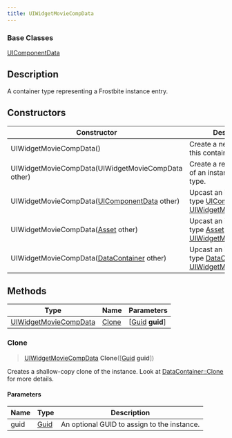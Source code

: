 ```yaml
---
title: UIWidgetMovieCompData
---
```

### Base Classes

[UIComponentData](UIComponentData)

## Description

A container type representing a Frostbite instance entry.

## Constructors

| Constructor                                                                      | Description                                                                                                                       |
| -------------------------------------------------------------------------------- | --------------------------------------------------------------------------------------------------------------------------------- |
| UIWidgetMovieCompData()                                                          | Create a new instance of this container type.                                                                                     |
| UIWidgetMovieCompData(UIWidgetMovieCompData other)                               | Create a reference copy of an instance of the same type.                                                                          |
| UIWidgetMovieCompData([UIComponentData](UIComponentData) other)                  | Upcast an instance of type [UIComponentData](UIComponentData) to [UIWidgetMovieCompData](UIWidgetMovieCompData).                  |
| UIWidgetMovieCompData([Asset](Asset) other)                                      | Upcast an instance of type [Asset](Asset) to [UIWidgetMovieCompData](UIWidgetMovieCompData).                                      |
| UIWidgetMovieCompData([DataContainer](/vext/ref/shared/class/datacontainer) other) | Upcast an instance of type [DataContainer](/vext/ref/shared/class/datacontainer) to [UIWidgetMovieCompData](UIWidgetMovieCompData). |

## Methods

| Type                                           | Name            | Parameters                                     |
| ---------------------------------------------- | --------------- | ---------------------------------------------- |
| [UIWidgetMovieCompData](UIWidgetMovieCompData) | [Clone](#clone) | \[[Guid](/vext/ref/shared/class/guid) **guid**\] |

### Clone

> [UIWidgetMovieCompData](UIWidgetMovieCompData) **Clone**(\[[Guid](/vext/ref/shared/class/guid) **guid**\])

Creates a shallow-copy clone of the instance. Look at [DataContainer::Clone](/vext/ref/shared/class/datacontainer#clone) for more details.

#### Parameters

| Name | Type         | Description                                 |
| ---- | ------------ | ------------------------------------------- |
| guid | [Guid](Guid) | An optional GUID to assign to the instance. |
